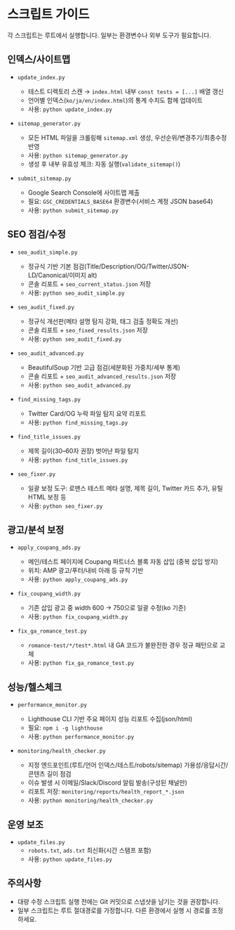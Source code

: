 # 스크립트 가이드

각 스크립트는 루트에서 실행합니다. 일부는 환경변수나 외부 도구가 필요합니다.

## 인덱스/사이트맵

- `update_index.py`
  - 테스트 디렉토리 스캔 → `index.html` 내부 `const tests = [...]` 배열 갱신
  - 언어별 인덱스(`ko/ja/en/index.html`)의 통계 수치도 함께 업데이트
  - 사용: `python update_index.py`

- `sitemap_generator.py`
  - 모든 HTML 파일을 크롤링해 `sitemap.xml` 생성, 우선순위/변경주기/최종수정 반영
  - 사용: `python sitemap_generator.py`
  - 생성 후 내부 유효성 체크: 자동 실행(`validate_sitemap()`)

- `submit_sitemap.py`
  - Google Search Console에 사이트맵 제출
  - 필요: `GSC_CREDENTIALS_BASE64` 환경변수(서비스 계정 JSON base64)
  - 사용: `python submit_sitemap.py`

## SEO 점검/수정

- `seo_audit_simple.py`
  - 정규식 기반 기본 점검(Title/Description/OG/Twitter/JSON-LD/Canonical/이미지 alt)
  - 콘솔 리포트 + `seo_current_status.json` 저장
  - 사용: `python seo_audit_simple.py`

- `seo_audit_fixed.py`
  - 정규식 개선판(메타 설명 탐지 강화, 태그 검출 정확도 개선)
  - 콘솔 리포트 + `seo_fixed_results.json` 저장
  - 사용: `python seo_audit_fixed.py`

- `seo_audit_advanced.py`
  - BeautifulSoup 기반 고급 점검(세분화된 가중치/세부 통계)
  - 콘솔 리포트 + `seo_audit_advanced_results.json` 저장
  - 사용: `python seo_audit_advanced.py`

- `find_missing_tags.py`
  - Twitter Card/OG 누락 파일 탐지 요약 리포트
  - 사용: `python find_missing_tags.py`

- `find_title_issues.py`
  - 제목 길이(30–60자 권장) 벗어난 파일 탐지
  - 사용: `python find_title_issues.py`

- `seo_fixer.py`
  - 일괄 보정 도구: 로맨스 테스트 메타 설명, 제목 길이, Twitter 카드 추가, 유틸 HTML 보정 등
  - 사용: `python seo_fixer.py`

## 광고/분석 보정

- `apply_coupang_ads.py`
  - 메인/테스트 페이지에 Coupang 파트너스 블록 자동 삽입 (중복 삽입 방지)
  - 위치: AMP 광고/푸터/내비 아래 등 규칙 기반
  - 사용: `python apply_coupang_ads.py`

- `fix_coupang_width.py`
  - 기존 삽입 광고 중 width 600 → 750으로 일괄 수정(ko 기준)
  - 사용: `python fix_coupang_width.py`

- `fix_ga_romance_test.py`
  - `romance-test/*/test*.html` 내 GA 코드가 불완전한 경우 정규 패턴으로 교체
  - 사용: `python fix_ga_romance_test.py`

## 성능/헬스체크

- `performance_monitor.py`
  - Lighthouse CLI 기반 주요 페이지 성능 리포트 수집(json/html)
  - 필요: `npm i -g lighthouse`
  - 사용: `python performance_monitor.py`

- `monitoring/health_checker.py`
  - 지정 엔드포인트(루트/언어 인덱스/테스트/robots/sitemap) 가용성/응답시간/콘텐츠 길이 점검
  - 이슈 발생 시 이메일/Slack/Discord 알림 발송(구성된 채널만)
  - 리포트 저장: `monitoring/reports/health_report_*.json`
  - 사용: `python monitoring/health_checker.py`

## 운영 보조

- `update_files.py`
  - `robots.txt`, `ads.txt` 최신화(시간 스탬프 포함)
  - 사용: `python update_files.py`

## 주의사항

- 대량 수정 스크립트 실행 전에는 Git 커밋으로 스냅샷을 남기는 것을 권장합니다.
- 일부 스크립트는 루트 절대경로를 가정합니다. 다른 환경에서 실행 시 경로를 조정하세요.

